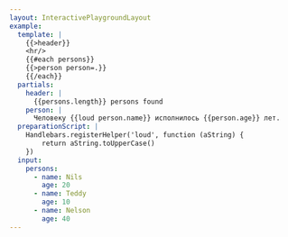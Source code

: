 ```yaml
---
layout: InteractivePlaygroundLayout
example:
  template: |
    {{>header}}
    <hr/>
    {{#each persons}}
    {{>person person=.}}
    {{/each}}
  partials:
    header: |
      {{persons.length}} persons found
    person: |
      Человеку {{loud person.name}} исполнилось {{person.age}} лет.
  preparationScript: |
    Handlebars.registerHelper('loud', function (aString) {
        return aString.toUpperCase()
    })
  input:
    persons:
      - name: Nils
        age: 20
      - name: Teddy
        age: 10
      - name: Nelson
        age: 40
---
```

